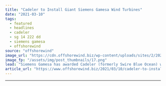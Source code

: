 ```yaml
---
title: "Cadeler to Install Giant Siemens Gamesa Wind Turbines"
date: "2021-03-10"
tags: 
  - featured
  - headlines
  - cadeler
  - sg 14 222 dd
  - siemens gamesa
  - offshorewind
source: "offshorewind"
image_url: "https://cdn.offshorewind.biz/wp-content/uploads/sites/2/2021/03/10100004/Cadeler-to-Install-Giant-Siemens-Gamesa-Wind-Turbines.png"
image_fp: "/assets/img/post_thumbnails/17.png"
lead: "Siemens Gamesa has awarded Cadeler (formerly Swire Blue Ocean) with a contract to transport"
article_url: "https://www.offshorewind.biz/2021/03/10/cadeler-to-install-giant-siemens-gamesa-wind-turbines/"
---
```


---
